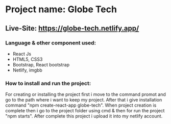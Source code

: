 # Project name: Globe Tech

## Live-Site: https://globe-tech.netlify.app/

### Language & other component used:
   
   * React Js
   * HTML5, CSS3
   * Bootstrap, React bootstrap
   * Netlify, imgbb
   
### How to install and run the project:  
For creating or installing the project first i move to the command promot and go to the path where i want to keep my project. After that i give installation command "npm create-react-app globe-tech". When project creation is complete then i go to the project folder using cmd & then for run the project "npm starts". After complete this project i upload it into my netlify account.  

